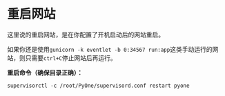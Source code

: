 # 重启网站

这里说的重启网站，是在你配置了开机启动后的网站重启。

如果你还是使用`gunicorn -k eventlet -b 0:34567 run:app`这类手动运行的网站，则只需要`ctrl+C`停止网站后再运行。

**重启命令（确保目录正确）：**

```text
supervisorctl -c /root/PyOne/supervisord.conf restart pyone
```

